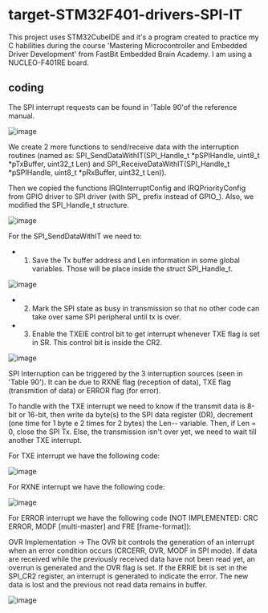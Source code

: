 # target-STM32F401-drivers-SPI-IT
This project uses STM32CubeIDE and it's a program created to practice my C habilities during the course 'Mastering Microcontroller and Embedded Driver Development' from FastBit Embedded Brain Academy. I am using a NUCLEO-F401RE board.

## coding

The SPI interrupt requests can be found in 'Table 90'of the reference manual.

![image](https://user-images.githubusercontent.com/58916022/209451675-e631a6d0-f1fb-4a39-b7cd-bdee6000f3bb.png)

We create 2 more functions to send/receive data with the interruption routines (named as: SPI_SendDataWithIT(SPI_Handle_t *pSPIHandle, uint8_t *pTxBuffer, uint32_t Len) and SPI_ReceiveDataWithIT(SPI_Handle_t *pSPIHandle, uint8_t *pRxBuffer, uint32_t Len)). 

Then we copied the functions IRQInterruptConfig and IRQPriorityConfig from GPIO driver to SPI driver (with SPI_ prefix instead of GPIO_). Also, we modified the SPI_Handle_t structure.

![image](https://user-images.githubusercontent.com/58916022/209452111-f1414f5f-8e9e-4fea-9789-a3734383f517.png)

For the SPI_SendDataWithIT we need to: 

* 1. Save the Tx buffer address and Len information in some global variables. Those will be place inside the struct SPI_Handle_t.

![image](https://user-images.githubusercontent.com/58916022/209453182-3e6769a6-74d6-41a9-8080-12c8a7aa7b7e.png)

* 2. Mark the SPI state as busy in transmission so that no other code can take over same SPI peripheral until tx is over.

* 3. Enable the TXEIE control bit to get interrupt whenever TXE flag is set in SR. This control bit is inside the CR2.

![image](https://user-images.githubusercontent.com/58916022/209453201-92996f0c-5f6f-4558-96d4-a9a0cd91a22d.png)

SPI Interruption can be triggered by the 3 interruption sources (seen in 'Table 90'). It can be due to RXNE flag (reception of data), TXE flag (transmition of data) or ERROR flag (for error).

To handle with the TXE interrupt we need to know if the transmit data is 8-bit or 16-bit, then write da byte(s) to the SPI data register (DR), decrement (one time for 1 byte e 2 times for 2 bytes) the Len-- variable. Then, if Len = 0, close the SPI Tx. Else, the transmission isn't over yet, we need to wait till another TXE interrupt.

For TXE interrupt we have the following code:

![image](https://user-images.githubusercontent.com/58916022/209453768-0d2065d5-23a3-4ede-8285-1c052d00fba4.png)

For RXNE interrupt we have the following code:

![image](https://user-images.githubusercontent.com/58916022/209453773-c2573b57-cfbd-4259-bd86-1f23616d8a21.png)

For ERROR interrupt we have the following code (NOT IMPLEMENTED: CRC ERROR, MODF [multi-master] and FRE [frame-format]):

OVR Implementation -> The OVR bit controls the generation of an interrupt when an error condition occurs (CRCERR, OVR, MODF in SPI mode). If data are received while the previously received data have not been read yet, an overrun is generated and the OVR flag is set. If the ERRIE bit is set in the SPI_CR2 register, an interrupt is generated to indicate the error. The new data is lost and the previous not read data remains in buffer.

![image](https://user-images.githubusercontent.com/58916022/209453776-5c861231-d19c-4e73-9f42-98d91dc28d6f.png)


